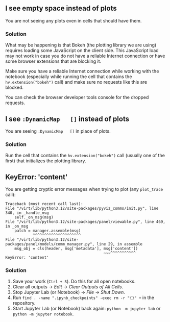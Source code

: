 ## I see empty space instead of plots

You are not seeing any plots even in cells that should have them.

### Solution
What may be happening is that Bokeh (the plotting library we are using)
requires loading some JavaScript on the client side. This JavaScript load
may not work in case you do not have a reliable Internet connection or have
some browser extensions that are blocking it.

Make sure you have a reliable Internet connection while working with the notebook
(especially while running the cell that contains the `hv.extension("bokeh")` call)
and make sure no requests like this are blocked.

You can check the browser developer tools console for the dropped requests.

## I see `:DynamicMap   []` instead of plots

You are seeing `:DynamicMap   []` in place of plots.

### Solution

Run the cell that contains the `hv.extension("bokeh")` call (usually one of the first)
that initializes the plotting library.

## KeyError: 'content'

You are getting cryptic error messages when trying to plot (any `plot_trace` call):
```
Traceback (most recent call last):
File "/virt/lib/python3.12/site-packages/pyviz_comms/init.py", line 340, in _handle_msg
	self._on_msg(msg)
File "/virt/lib/python3.12/site-packages/panel/viewable.py", line 469, in _on_msg
	patch = manager.assemble(msg)
            ^^^^^^^^^^^^^^^^^^^^^
File "/virt/lib/python3.12/site-packages/panel/models/comm_manager.py", line 29, in assemble
	msg_obj = cls(header, msg['metadata'], msg['content'])
                                           ~~~^^^^^^^^^^^
KeyError: 'content'
```

### Solution

1. Save your work (`Ctrl + S`). Do this for all open notebooks.
2. Clear all outputs -> *Edit* -> *Clear Outputs of All Cells*.
3. Stop Jupyter Lab (or Notebook) -> *File* -> *Shut Down*.
4. Run `find . -name ".ipynb_checkpoints" -exec rm -r "{}" +` in the repository.
5. Start Jupyter Lab (or Notebook) back again:
   `python -m jupyter lab` or `python -m jupyter notebook`.

